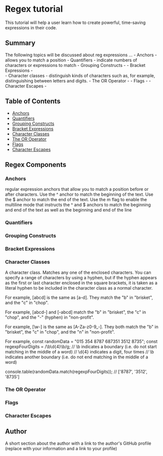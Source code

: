 # Regex tutorial

This tutorial will help a user learn how to create powerful, time-saving expressions in their code.

## Summary
The following topics will be discussed about reg expressions ...
    - Anchors - allows you to match a position
    - Quantifiers - indicate  numbers of characters or expressions to match
    - Grouping Constructs -
    - Bracket Expressions -  
    - Character classes - distinguish kinds of characters such as, for example, distinguishing between letters and digits.
    - The OR Operator - 
    - Flags -
    - Character Escapes -
## Table of Contents

- [Anchors](#anchors)
- [Quantifiers](#quantifiers)
- [Grouping Constructs](#grouping-constructs)
- [Bracket Expressions](#bracket-expressions)
- [Character Classes](#character-classes)
- [The OR Operator](#the-or-operator)
- [Flags](#flags)
- [Character Escapes](#character-escapes)

## Regex Components

### Anchors
regular expression anchors that allow you to match a position before or after characters.
Use the ^ anchor to match the beginning of the text.
Use the $ anchor to match the end of the text.
Use the m flag to enable the multiline mode that instructs the ^ and $ anchors to match the beginning and end of the text as well as the beginning and end of the line

### Quantifiers

### Grouping Constructs

### Bracket Expressions

### Character Classes
A character class. Matches any one of the enclosed characters. You can specify a range of characters by using a hyphen, but if the hyphen appears as the first or last character enclosed in the square brackets, it is taken as a literal hyphen to be included in the character class as a normal character.

For example, [abcd] is the same as [a-d]. They match the "b" in "brisket", and the "c" in "chop".

For example, [abcd-] and [-abcd] match the "b" in "brisket", the "c" in "chop", and the "-" (hyphen) in "non-profit".

For example, [\w-] is the same as [A-Za-z0-9_-]. They both match the "b" in "brisket", the "c" in "chop", and the "n" in "non-profit".

For example, const randomData = "015 354 8787 687351 3512 8735";
const regexpFourDigits = /\b\d{4}\b/g;
// \b indicates a boundary (i.e. do not start matching in the middle of a word)
// \d{4} indicates a digit, four times
// \b indicates another boundary (i.e. do not end matching in the middle of a word)

console.table(randomData.match(regexpFourDigits));
// ['8787', '3512', '8735']
### The OR Operator

### Flags

### Character Escapes

## Author

A short section about the author with a link to the author's GitHub profile (replace with your information and a link to your profile)
